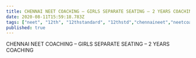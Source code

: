```yaml
---
title: CHENNAI NEET COACHING – GIRLS SEPARATE SEATING – 2 YEARS COACHING
date: 2020-08-11T15:59:18.783Z
tags: ["neet", "12th", "12thstandard", "12thstd","chennaineet","neetcoaching","neetcoachingforgirls"]
published: true
---
```


CHENNAI NEET COACHING – GIRLS SEPARATE SEATING – 2 YEARS COACHING


